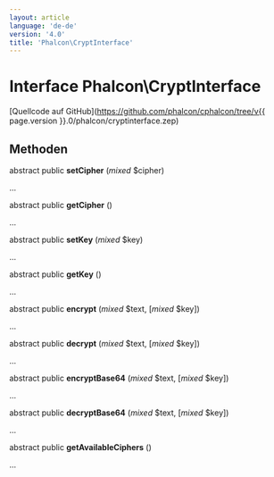 ```yaml
---
layout: article
language: 'de-de'
version: '4.0'
title: 'Phalcon\CryptInterface'
---
```

# Interface **Phalcon\CryptInterface**

[Quellcode auf GitHub](https://github.com/phalcon/cphalcon/tree/v{{ page.version }}.0/phalcon/cryptinterface.zep)

## Methoden

abstract public **setCipher** (*mixed* $cipher)

...

abstract public **getCipher** ()

...

abstract public **setKey** (*mixed* $key)

...

abstract public **getKey** ()

...

abstract public **encrypt** (*mixed* $text, [*mixed* $key])

...

abstract public **decrypt** (*mixed* $text, [*mixed* $key])

...

abstract public **encryptBase64** (*mixed* $text, [*mixed* $key])

...

abstract public **decryptBase64** (*mixed* $text, [*mixed* $key])

...

abstract public **getAvailableCiphers** ()

...